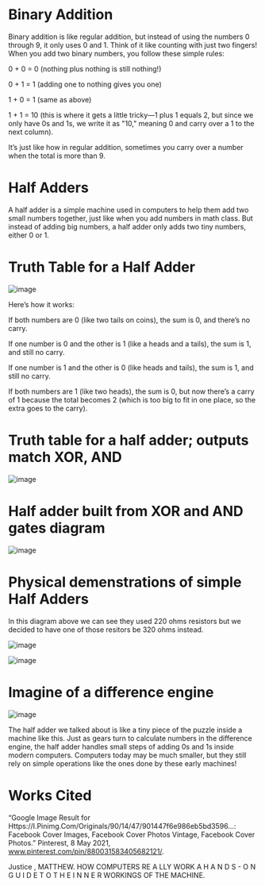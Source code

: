 # Binary Addition 
Binary addition is like regular addition, but instead of using the numbers 0 through 9, it only uses 0 and 1. Think of it like counting with just two fingers! When you add two binary numbers, you follow these simple rules:

0 + 0 = 0 (nothing plus nothing is still nothing!)

0 + 1 = 1 (adding one to nothing gives you one)

1 + 0 = 1 (same as above)

1 + 1 = 10 (this is where it gets a little tricky—1 plus 1 equals 2, but since we only have 0s and 1s, we write it as "10," meaning 0 and carry over a 1 to the next column).

It’s just like how in regular addition, sometimes you carry over a number when the total is more than 9.

# Half Adders

A half adder is a simple machine used in computers to help them add two small numbers together, just like when you add numbers in math class. 
But instead of adding big numbers, a half adder only adds two tiny numbers, either 0 or 1.

# Truth Table for a Half Adder

![image](https://github.com/user-attachments/assets/4279e31a-8d78-4584-b94f-a06585b8a226)

Here’s how it works:

If both numbers are 0 (like two tails on coins), the sum is 0, and there’s no carry.

If one number is 0 and the other is 1 (like a heads and a tails), the sum is 1, and still no carry.

If one number is 1 and the other is 0 (like heads and tails), the sum is 1, and still no carry.

If both numbers are 1 (like two heads), the sum is 0, but now there’s a carry of 1 because the total becomes 2 (which is too big to fit in one place, so the extra goes to the carry).

# Truth table for a half adder; outputs match XOR, AND

![image](https://github.com/user-attachments/assets/52e42979-4531-44e7-8dd9-773833f2c93b)

# Half adder built from XOR and AND gates diagram 
![image](https://github.com/user-attachments/assets/03130f40-27c7-462b-844e-28eadaa3a549)

# Physical demenstrations of simple Half Adders

In this diagram above we can see they used 220 ohms resistors but we decided to have one of those resitors be 320 ohms instead.

![image](https://github.com/user-attachments/assets/438c793e-5a3e-47e6-8760-07f5b59682d2)

![image](https://github.com/user-attachments/assets/de1e5587-7416-41b1-b467-775b5a97b859)

# Imagine of a difference engine 

![image](https://github.com/user-attachments/assets/3cfa90b3-84d1-4cb6-9b64-8a3030e763e4)

The half adder we talked about is like a tiny piece of the puzzle inside a machine like this. Just as gears turn to calculate numbers in the difference engine, the half adder handles small steps of adding 0s and 1s inside modern computers. Computers today may be much smaller, but they still rely on simple operations like the ones done by these early machines!

# Works Cited 

“Google Image Result for Https://I.Pinimg.Com/Originals/90/14/47/901447f6e986eb5bd3596...: Facebook Cover Images, Facebook Cover Photos Vintage, Facebook Cover Photos.” Pinterest, 8 May 2021, www.pinterest.com/pin/880031583405682121/. 

Justice , MATTHEW. HOW COMPUTERS RE A LLY WORK A H A N D S - O N G U I D E T O T H E I N N E R WORKINGS OF THE MACHINE. 






